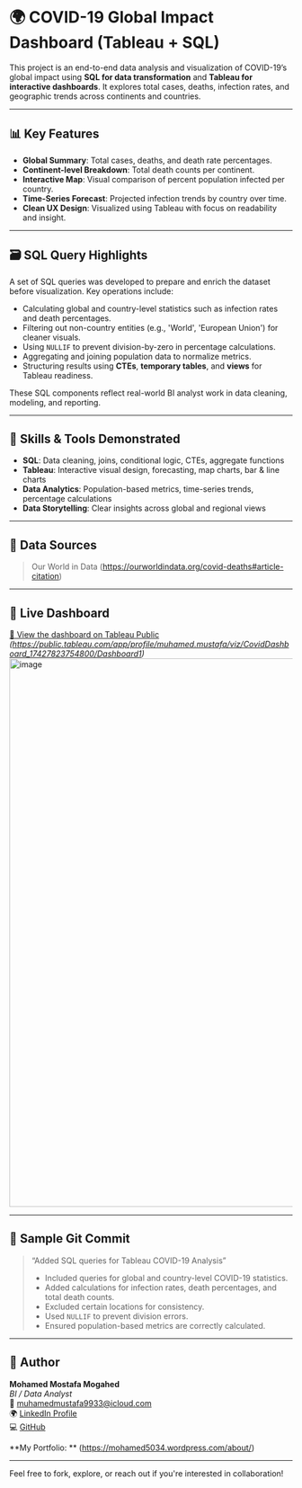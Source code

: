 # 🌍 COVID-19 Global Impact Dashboard (Tableau + SQL)

This project is an end-to-end data analysis and visualization of COVID-19’s global impact using **SQL for data transformation** and **Tableau for interactive dashboards**.
It explores total cases, deaths, infection rates, and geographic trends across continents and countries.

---

## 📊 Key Features

- **Global Summary**: Total cases, deaths, and death rate percentages.
- **Continent-level Breakdown**: Total death counts per continent.
- **Interactive Map**: Visual comparison of percent population infected per country.
- **Time-Series Forecast**: Projected infection trends by country over time.
- **Clean UX Design**: Visualized using Tableau with focus on readability and insight.

---

## 🗃️ SQL Query Highlights

A set of SQL queries was developed to prepare and enrich the dataset before visualization. Key operations include:

- Calculating global and country-level statistics such as infection rates and death percentages.
- Filtering out non-country entities (e.g., 'World', 'European Union') for cleaner visuals.
- Using `NULLIF` to prevent division-by-zero in percentage calculations.
- Aggregating and joining population data to normalize metrics.
- Structuring results using **CTEs**, **temporary tables**, and **views** for Tableau readiness.

These SQL components reflect real-world BI analyst work in data cleaning, modeling, and reporting.

---

## 🧠 Skills & Tools Demonstrated

- **SQL**: Data cleaning, joins, conditional logic, CTEs, aggregate functions
- **Tableau**: Interactive visual design, forecasting, map charts, bar & line charts
- **Data Analytics**: Population-based metrics, time-series trends, percentage calculations
- **Data Storytelling**: Clear insights across global and regional views

---

## 📁 Data Sources

> Our World in Data (https://ourworldindata.org/covid-deaths#article-citation)

---

## 🔗 Live Dashboard

[🔗 View the dashboard on Tableau Public](#) *(https://public.tableau.com/app/profile/muhamed.mustafa/viz/CovidDashboard_17427823754800/Dashboard1)*
<img width="1918" height="976" alt="image" src="https://github.com/user-attachments/assets/444b1bd1-ba1b-4a6f-a469-c5f7f2676b85" />

---

## 📌 Sample Git Commit

> “Added SQL queries for Tableau COVID-19 Analysis”  
> - Included queries for global and country-level COVID-19 statistics.  
> - Added calculations for infection rates, death percentages, and total death counts.  
> - Excluded certain locations for consistency.  
> - Used `NULLIF` to prevent division errors.  
> - Ensured population-based metrics are correctly calculated.

---

## 👤 Author

**Mohamed Mostafa Mogahed**  
*BI / Data Analyst*  
📧 muhamedmustafa9933@icloud.com  
🌍 [LinkedIn Profile](https://www.linkedin.com/in/mohamedmostafa99/)  
💻 [GitHub](https://github.com/muhamemustafa99)

 **My Portfolio: ** (https://mohamed5034.wordpress.com/about/)


---

Feel free to fork, explore, or reach out if you're interested in collaboration!
